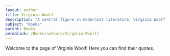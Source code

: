 ```yaml
---
layout: author
title: Virginia Woolf
description: "A central figure in modernist literature, Virginia Woolf's works such as 'Mrs Dalloway' and 'To the Lighthouse' delve into the complexities of human experience, themes of feminism, and the stream of consciousness technique."
subject: "Books"
parent: Books
permalink: /Books/authors/Virginia-Woolf/
---
```


Welcome to the page of Virginia Woolf! Here you can find their quotes.
